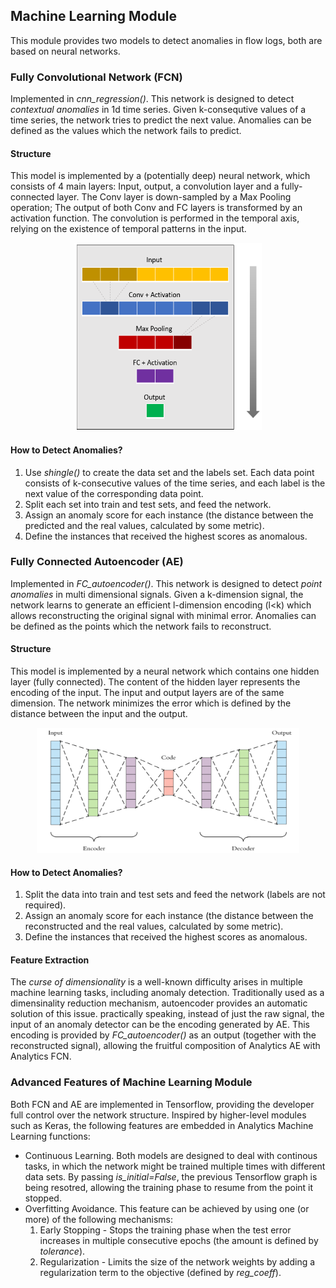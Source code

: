 ## Machine Learning Module
This module provides two models to detect anomalies in flow logs, both are based on neural networks.

### Fully Convolutional Network (FCN)
Implemented in *cnn_regression()*. This network is designed to detect *contextual anomalies* in 1d time series. Given k-consequtive values of a time series, the network tries to predict the next value. Anomalies can be defined as the values which the network fails to predict.

#### Structure
This model is implemented by a (potentially deep) neural network, which consists of 4 main layers: Input, output, a convolution layer 
and a fully-connected layer. The Conv layer is down-sampled by a Max Pooling operation; The output of both Conv and FC layers is transformed by an activation function. The convolution is performed in the temporal axis, relying on the existence of temporal patterns
in the input. 

<p align="center">
  <img width="300" height="300" src="images/structure.png"
</p> 

#### How to Detect Anomalies?
1. Use *shingle()* to create the data set and the labels set. Each data point consists of k-consecutive values of the time series,
and each label is the next value of the corresponding data point.  
2. Split each set into train and test sets, and feed the network.  
3. Assign an anomaly score for each instance (the distance between the predicted and the real values, calculated by some metric).  
4. Define the instances that received the highest scores as anomalous.

### Fully Connected Autoencoder (AE)
Implemented in *FC_autoencoder()*. This network is designed to detect *point anomalies* in multi dimensional signals. Given a k-dimension signal, the network learns to generate an efficient l-dimension encoding (l<k) which allows reconstructing the original signal with minimal error. Anomalies can be defined as the points which the network fails to reconstruct. 

#### Structure
This model is implemented by a neural network which contains one hidden layer (fully connected). The content of the hidden layer represents the encoding of the input. The input and output layers are of the same dimension. The network minimizes the error which is defined by the distance between the input and the output.

<p align="center">
  <img width="420" height="200" src="images/ae.png"
</p> 

#### How to Detect Anomalies? 
1. Split the data into train and test sets and feed the network (labels are not required).  
2. Assign an anomaly score for each instance (the distance between the reconstructed and the real values, calculated by some metric).  
3. Define the instances that received the highest scores as anomalous.

#### Feature Extraction
The *curse of dimensionality* is a well-known difficulty arises in multiple machine learning tasks, including anomaly detection. Traditionally used as a dimensinality reduction mechanism, autoencoder provides an automatic solution of this issue. practically speaking, instead of just the raw signal, the input of an anomaly detector can be the encoding generated by AE. This encoding is provided by *FC_autoencoder()* as an output (together with the reconstructed signal), allowing the fruitful composition of Analytics AE with Analytics FCN.

### Advanced Features of Machine Learning Module
Both FCN and AE are implemented in Tensorflow, providing the developer full control over the network structure. 
Inspired by higher-level modules such as Keras, the following features are embedded in Analytics Machine Learning functions:
* Continuous Learning. Both models are designed to deal with continous tasks, in which the network might be trained multiple times
with different data sets. By passing *is_initial=False*, the previous Tensorflow graph is being resotred, allowing the training phase
to resume from the point it stopped.
* Overfitting Avoidance. This feature can be achieved by using one (or more) of the following mechanisms:
  1. Early Stopping - Stops the training phase when the test error increases in multiple consecutive epochs (the amount is defined by *tolerance*).
  2. Regularization - Limits the size of the network weights by adding a regularization term to the objective (defined by *reg_coeff*).
